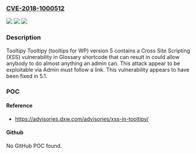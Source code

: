 ### [CVE-2018-1000512](https://cve.mitre.org/cgi-bin/cvename.cgi?name=CVE-2018-1000512)
![](https://img.shields.io/static/v1?label=Product&message=n%2Fa&color=blue)
![](https://img.shields.io/static/v1?label=Version&message=n%2Fa&color=blue)
![](https://img.shields.io/static/v1?label=Vulnerability&message=n%2Fa&color=brighgreen)

### Description

Tooltipy Tooltipy (tooltips for WP) version 5 contains a Cross Site Scripting (XSS) vulnerability in Glossary shortcode that can result in could allow anybody to do almost anything an admin can. This attack appear to be exploitable via Admin must follow a link. This vulnerability appears to have been fixed in 5.1.

### POC

#### Reference
- https://advisories.dxw.com/advisories/xss-in-tooltipy/

#### Github
No GitHub POC found.

